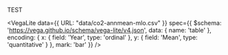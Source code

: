 TEST

<VegaLite
  data={{
    URL: "data/co2-annmean-mlo.csv"
  }}
  spec={{
    $schema: 'https://vega.github.io/schema/vega-lite/v4.json',
    data: {
      name: 'table'
    },
    encoding: {
      x: {
        field: 'Year',
        type: 'ordinal'
      },
      y: {
        field: 'Mean',
        type: 'quantitative'
      }
    },
    mark: 'bar'
  }}
/>
